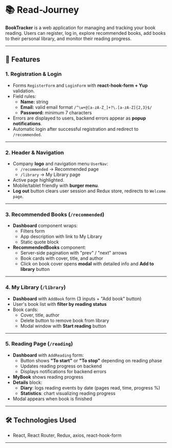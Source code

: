 # 📚 Read-Journey

**BookTracker** is a web application for managing and tracking your book reading. Users can register, log in, explore recommended books, add books to their personal library, and monitor their reading progress.

---

## 🚀 Features

### **1. Registration & Login**
- Forms `RegisterForm` and `LoginForm` with **react-hook-form + Yup** validation.
- Field rules:
  - **Name:** string
  - **Email:** valid email format `/^\w+@[a-zA-Z_]+?\.[a-zA-Z]{2,3}$/`
  - **Password:** minimum 7 characters
- Errors are displayed to users, backend errors appear as **popup notifications**.
- Automatic login after successful registration and redirect to `/recommended`.

---

### **2. Header & Navigation**
- Company **logo** and navigation menu `UserNav`:
  - `/recommended` → Recommended page
  - `/library` → My Library page
- Active page highlighted.
- Mobile/tablet friendly with **burger menu**.
- **Log out** button clears user session and Redux store, redirects to `Welcome page`.

---

### **3. Recommended Books (`/recommended`)**
- **Dashboard** component wraps:
  - Filters form
  - App description with link to My Library
  - Static quote block
- **RecommendedBooks** component:
  - Server-side pagination with "prev" / "next" arrows
  - Book cards with cover, title, and author
  - Click on book cover opens **modal** with detailed info and **Add to library** button

---

### **4. My Library (`/library`)**
- **Dashboard** with `AddBook` form (3 inputs + "Add book" button)
- User's book list with **filter by reading status**
- Book cards:
  - Cover, title, author
  - Delete button to remove book from library
  - Modal window with **Start reading** button

---

### **5. Reading Page (`/reading`)**
- **Dashboard** with `AddReading` form:
  - Button shows **"To start"** or **"To stop"** depending on reading phase
  - Updates reading progress on backend
  - Displays notifications for backend errors
- **MyBook** shows reading progress
- **Details** block:
  - **Diary**: logs reading events by date (pages read, time, progress %)
  - **Statistics**: chart visualizing reading progress
- Modal appears when book is finished

---

## 🛠 Technologies Used

- React, React Router, Redux, axios, react-hook-form

---


